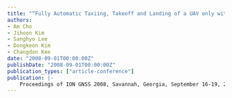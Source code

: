 ```yaml
---
title: "“Fully Automatic Taxiing, Takeoff and Landing of a UAV only with a Single-Antenna GPS Receiver"
authors:
- Am Cho
- Jihoon Kim
- Sanghyo Lee
- Dongkeon Kim
- Changdon Kee
date: "2008-09-01T00:00:00Z"
publishDate: "2008-09-01T00:00:00Z"
publication_types: ["article-conference"]
publication: |-
    Proceedings of ION GNSS 2008, Savannah, Georgia, September 16-19, 2008
---
```

